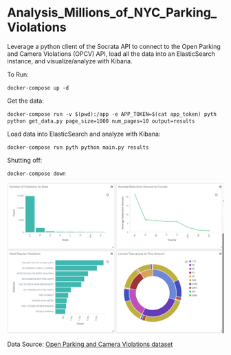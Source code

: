 # Analysis_Millions_of_NYC_Parking_Violations

Leverage a python client of the Socrata API to connect to the Open Parking and Camera Violations (OPCV) API, load all the data into an ElasticSearch instance, and visualize/analyze with Kibana.

To Run:
```
docker-compose up -d
```
Get the data:
```
docker-compose run -v $(pwd):/app -e APP_TOKEN=$(cat app_token) pyth python get_data.py page_size=1000 num_pages=10 output=results
```
Load data into ElasticSearch and analyze with Kibana:
```
docker-compose run pyth python main.py results
```

Shutting off:
```
docker-compose down
```
![ScreenShot](https://github.com/xianchen2/Analysis_Millions_of_NYC_Parking_Violations/blob/master/%20Kibana%20-%20localhost.png)

Data Source: [Open Parking and Camera Violations dataset](https://dev.socrata.com/foundry/data.cityofnewyork.us/nc67-uf89)

